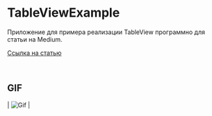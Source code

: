 # TableViewExample
Приложение для примера реализации TableView программно для статьи на Medium.

<a href="[https://tlgrm.ru/channels/@tproger_official](https://medium.com/@ann.losh99/swift-%D1%81%D0%BE%D0%B7%D0%B4%D0%B0%D0%BD%D0%B8%D0%B5-tableview-%D0%BF%D1%80%D0%BE%D0%B3%D1%80%D0%B0%D0%BC%D0%BC%D0%BD%D0%BE-create-tableview-programmatically-aec7845cc67c)">Ссылка на статью</a>

<br />

## GIF

| ![Gif](https://user-images.githubusercontent.com/90030573/198009321-f4e27a80-b498-4178-904d-1298d107eb5d.gif) |
